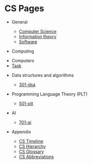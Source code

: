 # CS Pages

* General
  - [Computer Science](./computer-science.md)
  - [Information theory](./information-theory.md)
  - [Software](./software.md)

* Computing
- Computers
- [Task](./task.md)

* Data structures and algorithms
  - [301-dsa](../301-dsa/README.md)

* Programming Language Theory (PLT)
  - [501-plt](../501-plt/README.md)

* AI
  - [701-ai](../701-ai/README.md)

* Appendix
  - [CS Timeline](../CS_Timeline.md)
  - [CS Hierarchy](../CS_Hierarchy.md)
  - [CS Glossary](../CS_GLOSSARY.md)
  - [CS Abbreviations](../CS_ABBREV.md)
